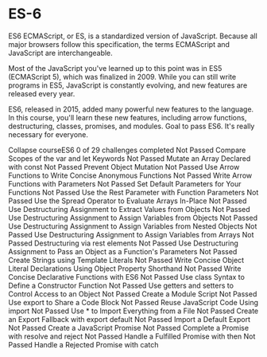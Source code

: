 # ES-6


ES6
ECMAScript, or ES, is a standardized version of JavaScript. Because all major browsers follow this specification, the terms ECMAScript and JavaScript are interchangeable.

Most of the JavaScript you've learned up to this point was in ES5 (ECMAScript 5), which was finalized in 2009. While you can still write programs in ES5, JavaScript is constantly evolving, and new features are released every year.

ES6, released in 2015, added many powerful new features to the language. In this course, you'll learn these new features, including arrow functions, destructuring, classes, promises, and modules.
Goal to pass ES6. It's really necessary for everyone. 

Collapse courseES6
0 of 29 challenges completed
Not Passed
Compare Scopes of the var and let Keywords
Not Passed
Mutate an Array Declared with const
Not Passed
Prevent Object Mutation
Not Passed
Use Arrow Functions to Write Concise Anonymous Functions
Not Passed
Write Arrow Functions with Parameters
Not Passed
Set Default Parameters for Your Functions
Not Passed
Use the Rest Parameter with Function Parameters
Not Passed
Use the Spread Operator to Evaluate Arrays In-Place
Not Passed
Use Destructuring Assignment to Extract Values from Objects
Not Passed
Use Destructuring Assignment to Assign Variables from Objects
Not Passed
Use Destructuring Assignment to Assign Variables from Nested Objects
Not Passed
Use Destructuring Assignment to Assign Variables from Arrays
Not Passed
Destructuring via rest elements
Not Passed
Use Destructuring Assignment to Pass an Object as a Function's Parameters
Not Passed
Create Strings using Template Literals
Not Passed
Write Concise Object Literal Declarations Using Object Property Shorthand
Not Passed
Write Concise Declarative Functions with ES6
Not Passed
Use class Syntax to Define a Constructor Function
Not Passed
Use getters and setters to Control Access to an Object
Not Passed
Create a Module Script
Not Passed
Use export to Share a Code Block
Not Passed
Reuse JavaScript Code Using import
Not Passed
Use * to Import Everything from a File
Not Passed
Create an Export Fallback with export default
Not Passed
Import a Default Export
Not Passed
Create a JavaScript Promise
Not Passed
Complete a Promise with resolve and reject
Not Passed
Handle a Fulfilled Promise with then
Not Passed
Handle a Rejected Promise with catch
